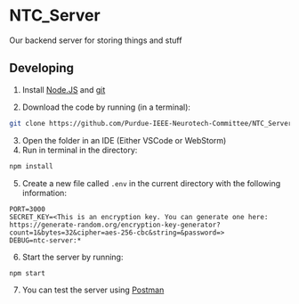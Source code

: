 # NTC_Server
Our backend server for storing things and stuff

## Developing

1. Install [Node.JS](https://nodejs.org/en) and [git](https://git-scm.com/download/win)

2. Download the code by running (in a terminal):
```sh
git clone https://github.com/Purdue-IEEE-Neurotech-Committee/NTC_Server
```
3. Open the folder in an IDE (Either VSCode or WebStorm)
4. Run in terminal in the directory:
```sh
npm install
```
5. Create a new file called `.env` in the current directory with the following information:
```env
PORT=3000
SECRET_KEY=<This is an encryption key. You can generate one here: https://generate-random.org/encryption-key-generator?count=1&bytes=32&cipher=aes-256-cbc&string=&password=>
DEBUG=ntc-server:*
```
6. Start the server by running:
```sh
npm start
```
7. You can test the server using [Postman](https://www.postman.com/downloads/)
